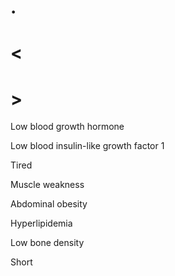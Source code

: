 # .

# <

# >

Low blood growth hormone

Low blood insulin-like growth factor 1

Tired

Muscle weakness

Abdominal obesity

Hyperlipidemia

Low bone density

Short
